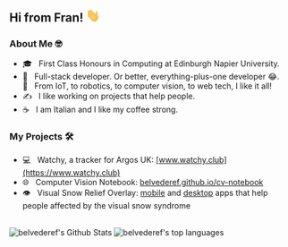 <h2> Hi from Fran! <img src="https://github.com/belvederef/belvederef/blob/main/media/hand-wave.gif" width="25"></h2>

<h3>About Me 🤓</h3>

- 🎓 &nbsp; First Class Honours in Computing at Edinburgh Napier University.
- 💼 &nbsp; Full-stack developer. Or better, everything-plus-one developer 😂. <br>
  💼 &nbsp; From IoT, to robotics, to computer vision, to web tech, I like it all!
- ✍️ &nbsp; I like working on projects that help people.
- ☕ &nbsp; I am Italian and I like my coffee strong.

<h3>My Projects 🛠</h3>

- 💻 &nbsp; Watchy, a tracker for Argos UK: [www.watchy.club](https://www.watchy.club)
- 🌐 &nbsp; Computer Vision Notebook: [belvederef.github.io/cv-notebook](https://belvederef.github.io/cv-notebook)
- 👁️ &nbsp; Visual Snow Relief Overlay: [mobile](https://play.google.com/store/apps/details?id=eu.belvederef.vs_relief_overlay) and [desktop](https://github.com/belvederef/visual-snow-relief-overlay) apps that help people affected by the visual snow syndrome

<br>

<div>
<img 
src="https://github-readme-stats.vercel.app/api?username=belvederef&hide=stars&include_all_commits=true&count_private=true&show_icons=true&title_color=7A7ADB&icon_color=2234AE&text_color=D3D3D3&bg_color=0,000000,130F40" alt="belvederef's Github Stats">
<img 
src="https://github-readme-stats.vercel.app/api/top-langs/?username=belvederef&hide=java,tex&langs_count=10&layout=compact&title_color=7A7ADB&icon_color=2234AE&text_color=daf7dc&bg_color=0,000000,130F40"
alt="belvederef's top languages"
/>
</div>

<!--
<h3> Connect with Me </h3>

<p align="center">
&nbsp; <a href="https://twitter.com/_souvik_guria" target="_blank" rel="noopener noreferrer"><img src="https://img.icons8.com/plasticine/100/000000/twitter.png" width="50" /></a>  
&nbsp; <a href="https://www.instagram.com/the_caffeine__addict/" target="_blank" rel="noopener noreferrer"><img src="https://img.icons8.com/plasticine/100/000000/instagram-new.png" width="50" /></a>  
&nbsp; <a href="https://www.linkedin.com/in/souvik-guria-/" target="_blank" rel="noopener noreferrer"><img src="https://img.icons8.com/plasticine/100/000000/linkedin.png" width="50" /></a>
&nbsp; <a href="mailto:souvikguria98@gmail.com" target="_blank" rel="noopener noreferrer"><img src="https://img.icons8.com/plasticine/100/000000/gmail.png"  width="50" /></a>
</p>
-->
